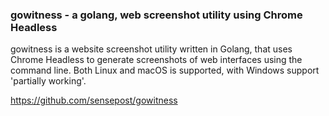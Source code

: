 ### gowitness - a golang, web screenshot utility using Chrome Headless 

gowitness is a website screenshot utility written in Golang, that uses Chrome Headless to generate screenshots of web interfaces using the command line. Both Linux and macOS is supported, with Windows support 'partially working'.

https://github.com/sensepost/gowitness
